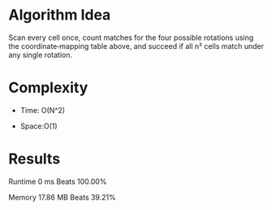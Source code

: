 # Algorithm Idea

Scan every cell once, count matches for the four possible rotations using the coordinate‑mapping table above, and succeed if all n² cells match under any single rotation.

# Complexity

- Time: O(N^2)

- Space:O(1)

# Results

Runtime
0
ms
Beats
100.00%

Memory
17.86
MB
Beats
39.21%